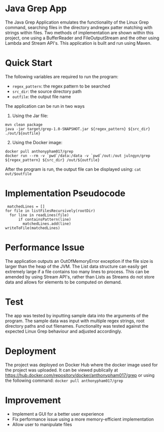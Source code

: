 # Java Grep App
The Java Grep Application emulates the functionality of the Linux Grep command, searching files in the directory andregex patter matching with strings within files. Two methods of implementation are shown within this project, one using a BufferReader and FileOutputStream and the other using Lambda and Stream API's. This application is built and run using Maven.

# Quick Start
The following variables are required to run the program:

- ```regex_pattern```: the regex pattern to be searched
- ```src_dir```: the source directory path
- ```outfile```: the output file name

The application can be run in two ways

1. Using the Jar file:
```
mvn clean package
java -jar target/grep-1.0-SNAPSHOT.jar ${regex_pattern} ${src_dir} ./out/${outfile}
```

2. Using the Docker image:

```
docker pull anthonypham017/grep
docker run --rm -v `pwd`/data:/data -v `pwd`/out:/out julngyn/grep ${regex_pattern} ${src_dir} /out/${outfile}
```

After the program is run, the output file can be displayed using:
```cat out/$outfile```

# Implementation Pseudocode

```
 matchedLines = []
for file in listFilesRecursively(rootDir)
  for line in readLines(file)
      if containsPattern(line)
        matchedLines.add(line)
writeToFile(matchedLines)
```

# Performance Issue 
The application outputs an OutOfMemoryError exception if the file size is larger than the heap of the JVM. The List data structure can easily get extremely large if a file contains too many lines to process. This can be amended by using Stream API's, rather than Lists as Streams do not store data and allows for elements to be computed on demand. 

# Test
The app was tested by inputting sample data into the arguments of the program. The sample data was input with multiple regex strings, root directory paths and out filenames. Functionality was tested against the expected Linux Grep behaviour and adjusted accordingly. 

# Deployment
The project was deployed on Docker Hub where the docker image used for the project was uploaded. It can be viewed publically at https://hub.docker.com/repository/docker/anthonypham017/grep or using the following command: ```docker pull anthonypham017/grep```

# Improvement 
- Implement a GUI for a better user experience
- Fix performance issue using a more memory-efficient implementation
- Allow user to manipulate files